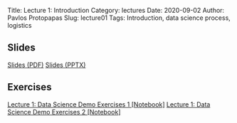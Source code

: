 Title: Lecture 1: Introduction
Category: lectures
Date: 2020-09-02
Author: Pavlos Protopapas
Slug: lecture01
Tags: Introduction, data science process, logistics 


## Slides
[Slides (PDF)]({attach}slides/Lecture1_Introduction.pdf)
[Slides (PPTX)]({attach}slides/Lecture1_Introduction.pptx)

## Exercises
[Lecture 1: Data Science Demo Exercises 1 [Notebook]]({filename}notebook/hubway-part-1.ipynb)
[Lecture 1: Data Science Demo Exercises 2 [Notebook]]({filename}notebook/hubway-part-2.ipynb)